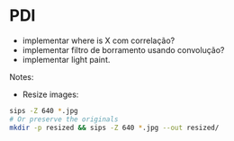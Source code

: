 # PDI

- implementar where is X com correlação?
- implementar filtro de borramento usando convolução?
- implementar light paint.

Notes:

- Resize images:

```sh
sips -Z 640 *.jpg
# Or preserve the originals
mkdir -p resized && sips -Z 640 *.jpg --out resized/
```